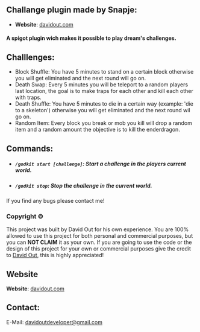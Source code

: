 ## Challange plugin made by Snapje:

- **Website**: [davidout.com](https://www.davidout.com/) 

#### A spigot plugin wich makes it possible to play dream's challenges.

## Challlenges:
- Block Shuffle: You have 5 minutes to stand on a certain block otherwise you will get eliminated and the next round will go on.
- Death Swap: Every 5 minutes you will be teleport to a random players last location, the goal is to make traps for each other and kill each other with traps.
- Death Shuffle: You have 5 minutes to die in a certain way (example: 'die to a skeleton') otherwise you will get eliminated and the next round wil go on.
- Random Item: Every block you break or mob you kill will drop a random item and a random amount the objective is to kill the enderdragon.

## Commands:
- ##### `/godkit start [challenge]`: Start a challenge in the players current world.
- ##### `/godkit stop`: Stop the challenge in the current world.

If you find any bugs please contact me!

### Copyright ©
This project was built by David Out for his own experience.
You are 100% allowed to use this project for both personal and commercial purposes, but you can **NOT CLAIM** it as your own.
If you are going to use the code or the design of this project for your own or commercial purposes give the credit to [David Out](https://github.com/DavidOut03/), this is highly appreciated!

## Website
**Website**: [davidout.com](https://www.davidout.com/)

## Contact:
E-Mail: davidoutdeveloper@gmail.com
